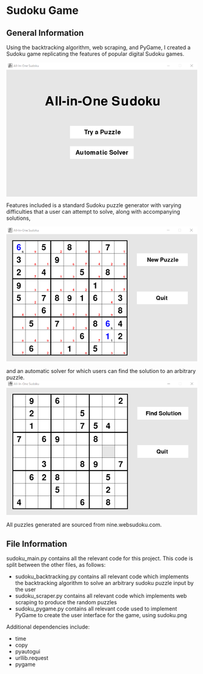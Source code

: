 # Sudoku Game
## General Information
Using the backtracking algorithm, web scraping, and PyGame, I created a Sudoku game replicating the features of popular digital Sudoku games.

<img src="Pics/pic1.png" height=50% align="center">

Features included is a standard Sudoku puzzle generator with varying difficulties that a user can attempt to solve, along with accompanying solutions,

<img src="Pics\pic2.png">

and an automatic solver for which users can find the solution to an arbitrary puzzle.
<img src="Pics\pic3.png">


All puzzles generated are sourced from nine.websudoku.com.

## File Information
sudoku_main.py contains all the relevant code for this project. This code is split between the other files, as follows:
* sudoku_backtracking.py contains all relevant code which implements the backtracking algorithm to solve an arbitrary sudoku puzzle input by the user
* sudoku_scraper.py contains all relevant code which implements web scraping to produce the random puzzles
* sudoku_pygame.py contains all relevant code used to implement PyGame to create the user interface for the game, using sudoku.png

Additional dependencies include:
* time
* copy
* pyautogui
* urllib.request
* pygame
